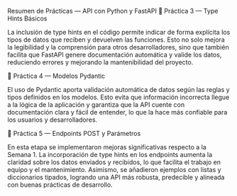 Resumen de Prácticas — API con Python y FastAPI
📌 Práctica 3 — Type Hints Básicos

La inclusión de type hints en el código permite indicar de forma explícita los tipos de datos que reciben y devuelven las funciones. Esto no solo mejora la legibilidad y la comprensión para otros desarrolladores, sino que también facilita que FastAPI genere documentación automática y valide los datos, reduciendo errores y mejorando la mantenibilidad del proyecto.

📌 Práctica 4 — Modelos Pydantic

El uso de Pydantic aporta validación automática de datos según las reglas y tipos definidos en los modelos. Esto evita que información incorrecta llegue a la lógica de la aplicación y garantiza que la API cuente con documentación clara y fácil de entender, lo que la hace más confiable para los usuarios y desarrolladores.

📌 Práctica 5 — Endpoints POST y Parámetros

En esta etapa se implementaron mejoras significativas respecto a la Semana 1. La incorporación de type hints en los endpoints aumenta la claridad sobre los datos enviados y recibidos, lo que facilita el trabajo en equipo y el mantenimiento. Asimismo, se añadieron ejemplos con listas y diccionarios tipados, logrando una API más robusta, predecible y alineada con buenas prácticas de desarrollo.
